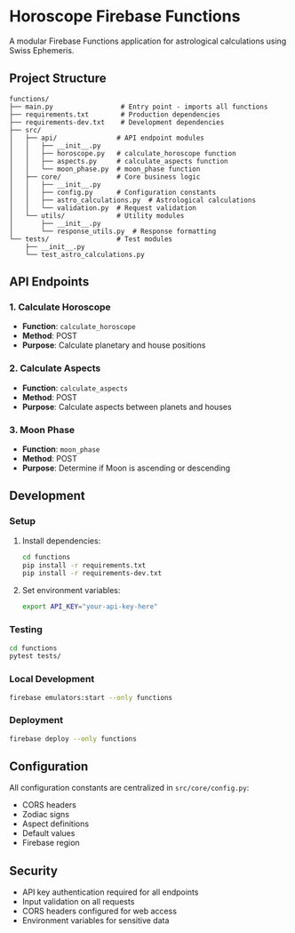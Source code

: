 # Horoscope Firebase Functions

A modular Firebase Functions application for astrological calculations using Swiss Ephemeris.

## Project Structure

```
functions/
├── main.py                 # Entry point - imports all functions
├── requirements.txt        # Production dependencies
├── requirements-dev.txt    # Development dependencies
├── src/
│   ├── api/               # API endpoint modules
│   │   ├── __init__.py
│   │   ├── horoscope.py   # calculate_horoscope function
│   │   ├── aspects.py     # calculate_aspects function
│   │   └── moon_phase.py  # moon_phase function
│   ├── core/              # Core business logic
│   │   ├── __init__.py
│   │   ├── config.py      # Configuration constants
│   │   ├── astro_calculations.py  # Astrological calculations
│   │   └── validation.py  # Request validation
│   └── utils/             # Utility modules
│       ├── __init__.py
│       └── response_utils.py  # Response formatting
└── tests/                 # Test modules
    ├── __init__.py
    └── test_astro_calculations.py
```

## API Endpoints

### 1. Calculate Horoscope
- **Function**: `calculate_horoscope`
- **Method**: POST
- **Purpose**: Calculate planetary and house positions

### 2. Calculate Aspects
- **Function**: `calculate_aspects`
- **Method**: POST
- **Purpose**: Calculate aspects between planets and houses

### 3. Moon Phase
- **Function**: `moon_phase`
- **Method**: POST
- **Purpose**: Determine if Moon is ascending or descending

## Development

### Setup
1. Install dependencies:
   ```bash
   cd functions
   pip install -r requirements.txt
   pip install -r requirements-dev.txt
   ```

2. Set environment variables:
   ```bash
   export API_KEY="your-api-key-here"
   ```

### Testing
```bash
cd functions
pytest tests/
```

### Local Development
```bash
firebase emulators:start --only functions
```

### Deployment
```bash
firebase deploy --only functions
```

## Configuration

All configuration constants are centralized in `src/core/config.py`:
- CORS headers
- Zodiac signs
- Aspect definitions
- Default values
- Firebase region

## Security

- API key authentication required for all endpoints
- Input validation on all requests
- CORS headers configured for web access
- Environment variables for sensitive data
